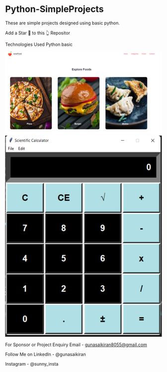 # Python-SimpleProjects
These are simple projects designed using basic python.

Add a Star 🌟 to this 👆 Repositor

Technologies Used
Python basic

<p align="center">
  <img src="https://github.com/Gunasaikiran/Restaurant-Website/blob/main/screenshot%2001.png" >
  <img src="https://github.com/Gunasaikiran/Python-SimpleProjects/blob/main/calculator%20output.png" >
  
</p>


For Sponsor or Project Enquiry
Email - gunasaikiran8055@gmail.com

Follow Me on
LinkedIn - @gunasaikiran

Instagram - @sunny_insta
